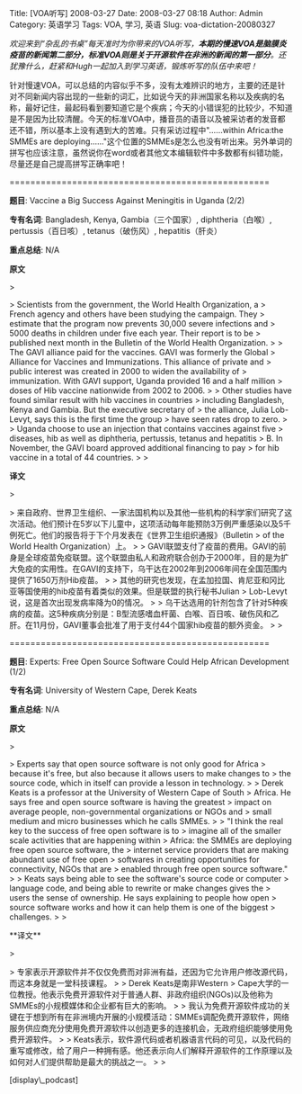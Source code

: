 Title: [VOA听写] 2008-03-27
Date: 2008-03-27 08:18
Author: Admin
Category: 英语学习
Tags: VOA, 学习, 英语
Slug: voa-dictation-20080327

*欢迎来到“杂乱的书桌”每天准时为你带来的VOA听写，**本期的慢速VOA是脑膜炎疫苗的新闻第二部分，标准VOA则是关于开源软件在非洲的新闻的第一部分**。还犹豫什么，赶紧和Hugh一起加入到学习英语，锻炼听写的队伍中来吧！*

</p>

针对慢速VOA，可以总结的内容似乎不多，没有太难辨识的地方，主要的还是针对不同新闻内容出现的一些新的词汇，比如说今天的非洲国家名称以及疾病的名称，最好记住，最起码看到要知道它是个疾病；今天的小错误犯的比较少，不知道是不是因为比较清醒。今天的标准VOA中，播音员的语音以及被采访者的发音都还不错，所以基本上没有遇到大的苦难。只有采访过程中"……within
Africa:the SMMEs are
deploying……"这个位置的SMMEs是怎么也没有听出来。另外单词的拼写也应该注意，虽然说你在word或者其他文本编辑软件中多数都有纠错功能，尽量还是自己提高拼写正确率吧！

</p>
==================================================

**题目**: Vaccine a Big Success Against Meningitis in Uganda (2/2)

</p>

**专有名词**: Bangladesh, Kenya, Gambia（三个国家）, diphtheria（白喉）,
pertussis（百日咳）, tetanus（破伤风）, hepatitis（肝炎）

</p>

**重点总结**: N/A

</p>

**原文**

<p>
> </p>
> Scientists from the government, the World Health Organization, a
> French agency and others have been studying the campaign. They
> estimate that the program now prevents 30,000 severe infections and
> 5000 deaths in children under five each year. Their report is to be
> published next month in the Bulletin of the World Health Organization.
>
> The GAVI alliance paid for the vaccines. GAVI was formerly the Global
> Alliance for Vaccines and Immunizations. This alliance of private and
> public interest was created in 2000 to widen the availability of
> immunization. With GAVI support, Uganda provided 16 and a half million
> doses of Hib vaccine nationwide from 2002 to 2006.
>
> Other studies have found similar result with hib vaccines in countries
> including Bangladesh, Kenya and Gambia. But the executive secretary of
> the alliance, Julia Lob-Levyt, says this is the first time the group
> have seen rates drop to zero.
>
> Uganda choose to use an injection that contains vaccines against five
> diseases, hib as well as diphtheria, pertussis, tetanus and hepatitis
> B. In November, the GAVI board approved additional financing to pay
> for hib vaccine in a total of 44 countries.
>
> <p>

</p>

**译文**

<p>
> </p>
> 来自政府、世界卫生组织、一家法国机构以及其他一些机构的科学家们研究了这次活动。他们预计在5岁以下儿童中，这项活动每年能预防3万例严重感染以及5千例死亡。他们的报告将于下个月发表在《世界卫生组织通报》（Bulletin
> of the World Health Organization）上。
>
> GAVI联盟支付了疫苗的费用。GAVI的前身是全球疫苗免疫联盟。这个联盟由私人和政府联合创办于2000年，目的是为扩大免疫的实用性。在GAVI的支持下，乌干达在2002年到2006年间在全国范围内提供了1650万剂Hib疫苗。
>
> 其他的研究也发现，在孟加拉国、肯尼亚和冈比亚等国使用的hib疫苗有着类似的效果。但是联盟的执行秘书Julian
> Lob-Levyt说，这是首次出现发病率降为0的情况。
>
> 乌干达选用的针剂包含了针对5种疾病的疫苗。这5种疾病分别是：B型流感嗜血杆菌、白喉、百日咳、破伤风和乙肝。在11月份，GAVI董事会批准了用于支付44个国家hib疫苗的额外资金。
>
> <p>

</p>

==================================================

**题目**: Experts: Free Open Source Software Could Help African
Development (1/2)

</p>

**专有名词**: University of Western Cape, Derek Keats

</p>

**重点总结**: N/A

</p>

**原文**

<p>
> </p>
> Experts say that open source software is not only good for Africa
> because it's free, but also because it allows users to make changes to
> the source code, which in itself can provide a lesson in technology.
>
> Derek Keats is a professor at the University of Western Cape of South
> Africa. He says free and open source software is having the greatest
> impact on average people, non-governmental organizations or NGOs and
> small medium and micro businesses which he calls SMMEs.
>
> "I think the real key to the success of free open software is to
> imagine all of the smaller scale activities that are happening within
> Africa: the SMMEs are deploying free open source software, the
> internet service providers that are making abundant use of free open
> softwares in creating opportunities for connectivity, NGOs that are
> enabled through free open source software."
>
> Keats says being able to see the software's source code or computer
> language code, and being able to rewrite or make changes gives the
> users the sense of ownership. He says explaining to people how open
> source software works and how it can help them is one of the biggest
> challenges.
>
> <p>

</p>
**译文**

<p>
> </p>
> 专家表示开源软件并不仅仅免费而对非洲有益，还因为它允许用户修改源代码，而这本身就是一堂科技课程。
>
> Derek Keats是南非Western
> Cape大学的一位教授。他表示免费开源软件对于普通人群、非政府组织(NGOs)以及他称为SMMEs的小规模媒体和企业都有巨大的影响。
>
> 我认为免费开源软件成功的关键在于想到所有在非洲境内开展的小规模活动：SMMEs调配免费开源软件，网络服务供应商充分使用免费开源软件以创造更多的连接机会，无政府组织能够使用免费开源软件。
>
> Keats表示，软件源代码或者机器语言代码的可见，以及代码的重写或修改，给了用户一种拥有感。他还表示向人们解释开源软件的工作原理以及如何对人们提供帮助是最大的挑战之一。
>
> <p>

</p>
[display\_podcast]
